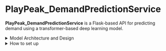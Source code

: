﻿# PlayPeak_DemandPredictionService


**PlayPeak_DemandPredictionService** is a Flask-based API for predicting demand using a transformer-based deep learning model.

<details>

<summary>Model Architecture and Design</summary>

The script I am describing can be found here: [Model Creation Script](./model_creation.ipynb)

## Model Architecture

The goal is to process a data sequence and identify repetitive patterns within that sequence in order to make future predictions. The data sequence refers to the values I aim to detect as recurring, while the supplementary data indicates when these values repeat. Specifically, the data in the sequence represents the number of orders placed on a given date and the number of users registered on that date, while the supplementary data includes the day and the month. As shown in the figure below, I used a transformer-based architecture to take advantage of its attention mechanism, and applied the ReLU activation function to the supplementary data through fully connected layers. In the end, the two outputs are concatenated, followed by a final fully connected layer with ReLU functions.

To make future predictions, the output data is reused as input at the data sequence point.

![image](https://github.com/user-attachments/assets/91dbda33-7f82-42a3-a7a4-801edda85c6c)

## Training the Model

The figure below shows the model’s outputs compared to the test data. As can be seen, the prediction system tends to generalize slightly more, with a test error of 0.0067. However, the model provides sufficiently accurate predictions for the user to observe the general trends.

![image](https://github.com/user-attachments/assets/d35ca2c1-ab5d-4b14-9c94-4c8558f592fa)


</details>



<details>

<summary>How to set up</summary>

---

## Requirements

- Python 3.8 or higher
- pip (Python package installer)

---

## Installation & Setup

### 1. Clone the Repository

```bash
git clone https://github.com/Serban681/PlayPeak_DemandPrediction.git
cd PlayPeak_DemandPrediction
```

### 2. Create a Virtual Environment (optional but recommended)

```bash
python -m venv venv
source venv/bin/activate
```

### 3. Install Dependencies

```bash
pip install -r requirements.txt
```

### 4. Configuration

Create a .env file in the root directory and add the following:

```dotenv
DB_API_URL=http://localhost:8080/api/v1
```

## Run the Flask App

```bash
python app.py
```

By default, the app will be available at:
http://127.0.0.1:5000/

</details>

